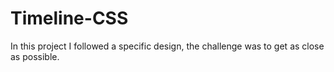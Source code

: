 # Timeline-CSS
In this project I followed a specific design, the challenge was to get as close as possible.
